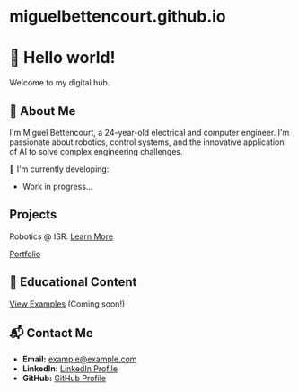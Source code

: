 # miguelbettencourt.github.io

# 👋 Hello world!
Welcome to my digital hub.

## 🚀 About Me
I'm Miguel Bettencourt, a 24-year-old electrical and computer engineer. I'm passionate about robotics, control systems, and the innovative application of AI to solve complex engineering challenges.

🔧 I'm currently developing:
- Work in progress...

## Projects
Robotics @ ISR.
[Learn More](https://isr.tecnico.ulisboa.pt/)

[Portfolio](/portfolio/)

## 📘 Educational Content
[View Examples](#) (Coming soon!)

## 📬 Contact Me
- **Email:** [example@example.com](mailto:example@example.com)
- **LinkedIn:** [LinkedIn Profile](https://linkedin.com/in/your-profile)
- **GitHub:** [GitHub Profile](https://github.com/your-profile)
